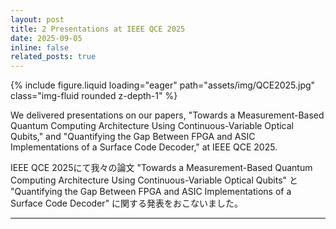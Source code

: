 ```yaml
---
layout: post
title: 2 Presentations at IEEE QCE 2025
date: 2025-09-05
inline: false
related_posts: true
---
```


<div class="row mt-3">
    <div class="col-sm mt-3 mt-md-0">
        {% include figure.liquid loading="eager" path="assets/img/QCE2025.jpg" class="img-fluid rounded z-depth-1" %}
    </div>
</div>

<p>We delivered presentations on our papers, "Towards a Measurement-Based Quantum Computing Architecture Using Continuous-Variable Optical Qubits," and "Quantifying the Gap Between FPGA and ASIC Implementations of a Surface Code Decoder," at IEEE QCE 2025.</p>

<p class="small-font-jp">IEEE QCE 2025にて我々の論文 "Towards a Measurement-Based Quantum Computing Architecture Using Continuous-Variable Optical Qubits" と "Quantifying the Gap Between FPGA and ASIC Implementations of a Surface Code Decoder" に関する発表をおこないました。
</p>

---
